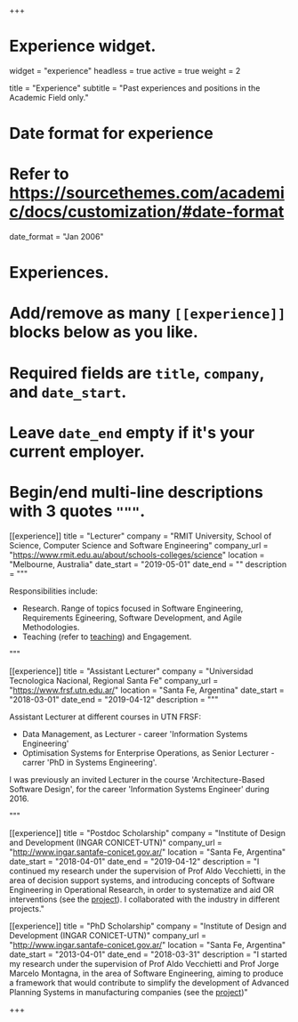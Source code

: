 +++
# Experience widget.
widget = "experience"
headless = true 
active = true 
weight = 2 

title = "Experience"
subtitle = "Past experiences and positions in the Academic Field only."

# Date format for experience
#   Refer to https://sourcethemes.com/academic/docs/customization/#date-format
date_format = "Jan 2006"

# Experiences.
#   Add/remove as many `[[experience]]` blocks below as you like.
#   Required fields are `title`, `company`, and `date_start`.
#   Leave `date_end` empty if it's your current employer.
#   Begin/end multi-line descriptions with 3 quotes `"""`.
[[experience]]
  title = "Lecturer"
  company = "RMIT University, School of Science, Computer Science and Software Engineering"
  company_url = "https://www.rmit.edu.au/about/schools-colleges/science"
  location = "Melbourne, Australia"
  date_start = "2019-05-01"
  date_end = ""
  description = """
  
  Responsibilities include:
  
  - Research. Range of topics focused in Software Engineering, Requirements Egineering, Software Development, and Agile Methodologies.
  - Teaching (refer to [teaching](/#teaching)) and Engagement.

  """

[[experience]]
  title = "Assistant Lecturer"
  company = "Universidad Tecnologica Nacional, Regional Santa Fe"
  company_url = "https://www.frsf.utn.edu.ar/"
  location = "Santa Fe, Argentina"
  date_start = "2018-03-01"
  date_end = "2019-04-12"
  description = """
  
  Assistant Lecturer at different courses in UTN FRSF:
  
  - Data Management, as Lecturer - career 'Information Systems Engineering'
  - Optimisation Systems for Enterprise Operations, as Senior Lecturer - carrer 'PhD in Systems Engineering'.
  
  I was previously an invited Lecturer in the course 'Architecture-Based Software Design', for the career 'Information Systems Engineer' during 2016.

  """
  

[[experience]]
  title = "Postdoc Scholarship"
  company = "Institute of Design and Development (INGAR CONICET-UTN)"
  company_url = "http://www.ingar.santafe-conicet.gov.ar/"
  location = "Santa Fe, Argentina"
  date_start = "2018-04-01"
  date_end = "2019-04-12"
  description = "I continued my research under the supervision of Prof Aldo Vecchietti, in the area of decision support systems, and introducing concepts of Software Engineering in Operational Research, in order to systematize and aid OR interventions (see the [project](/project/2017-softorse/)). I collaborated with the industry in different projects."
  
  

[[experience]]
  title = "PhD Scholarship"
  company = "Institute of Design and Development (INGAR CONICET-UTN)"
  company_url = "http://www.ingar.santafe-conicet.gov.ar/"
  location = "Santa Fe, Argentina"
  date_start = "2013-04-01"
  date_end = "2018-03-31"
  description = "I started my research under the supervision of Prof Aldo Vecchietti and Prof Jorge Marcelo Montagna, in the area of Software Engineering, aiming to produce a framework that would contribute to simplify the development of Advanced Planning Systems in manufacturing companies (see the [project](/project/2013-thesis/))"



+++
